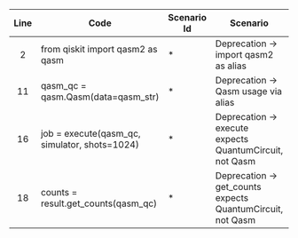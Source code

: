 | Line | Code | Scenario Id | Scenario | Artifact | Refactoring |
|:----:|------|-------------|----------|----------|------------|
| 2 | from qiskit import qasm2 as qasm | * | Deprecation -> import qasm2 as alias | qasm2 | from qiskit.qasm2 import Qasm |
| 11 | qasm_qc = qasm.Qasm(data=qasm_str) | * | Deprecation -> Qasm usage via alias | Qasm | qasm_qc = Qasm(data=qasm_str) |
| 16 | job = execute(qasm_qc, simulator, shots=1024) | * | Deprecation -> execute expects QuantumCircuit, not Qasm | execute | job = execute(circuit, simulator, shots=1024) |
| 18 | counts = result.get_counts(qasm_qc) | * | Deprecation -> get_counts expects QuantumCircuit, not Qasm | result.get_counts | counts = result.get_counts(circuit) |